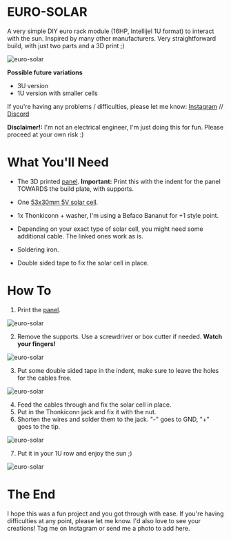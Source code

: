 # EURO-SOLAR

A very simple DIY euro rack module (16HP, Intellijel 1U format) to interact with the sun. Inspired by many other manufacturers. 
Very straightforward build, with just two parts and a 3D print ;)

![euro-solar](images/230619_FG_EuroSolar_IMG2.jpg)

**Possible future variations**
- 3U version
- 1U version with smaller cells

If you're having any problems / difficulties, please let me know:
[Instagram](http://instagram.com/finnglink/) // [Discord](http://discordapp.com/users/finnglink)

**Disclaimer!:**
I'm not an electrical engineer, I'm just doing this for fun. Please proceed at your own risk :)

# What You'll Need

- The 3D printed [panel](230619_FG_Euro-Solar.stl). **Important:** Print this with the indent for the panel TOWARDS the build plate, with supports. 
- One [53x30mm 5V solar cell](https://www.amazon.de/dp/B09YH5SFQC?psc=1&ref=ppx_yo2ov_dt_b_product_details). 
- 1x Thonkiconn + washer, I'm using a Befaco Bananut for +1 style point.
- Depending on your exact type of solar cell, you might need some additional cable. The linked ones work as is.

- Soldering iron.
- Double sided tape to fix the solar cell in place.

# How To

1. Print the [panel](230619_FG_Euro-Solar.stl).

![euro-solar](images/230619_FG_EuroSolar_IMG1.jpg)

2. Remove the supports. Use a screwdriver or box cutter if needed. **Watch your fingers!**

![euro-solar](images/230619_FG_EuroSolar_IMG3.jpg)

3. Put some double sided tape in the indent, make sure to leave the holes for the cables free.

![euro-solar](images/230619_FG_EuroSolar_IMG4.jpg)

4. Feed the cables through and fix the solar cell in place.
5. Put in the Thonkiconn jack and fix it with the nut.
6. Shorten the wires and solder them to the jack. "-" goes to GND, "+" goes to the tip.

![euro-solar](images/230619_FG_EuroSolar_IMG5.jpg)

7. Put it in your 1U row and enjoy the sun ;)

![euro-solar](images/230619_FG_EuroSolar_IMG6.jpg)


# The End
I hope this was a fun project and you got through with ease. If you're having difficulties at any point, please let me know.
I'd also love to see your creations! Tag me on Instagram or send me a photo to add here.
